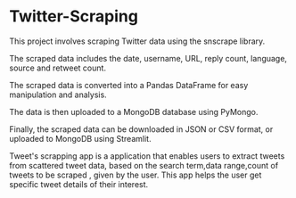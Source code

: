 # Twitter-Scraping
This project involves scraping Twitter data using the snscrape library.

The scraped data includes the date, username, URL, reply count, language, source and retweet count.

The scraped data is converted into a Pandas DataFrame for easy manipulation and analysis.

The data is then uploaded to a MongoDB database using PyMongo.

Finally, the scraped data can be downloaded in JSON or CSV format, or uploaded to MongoDB using Streamlit.

Tweet's scrapping app is a application that enables users to extract tweets from scattered tweet data, based on the search term,data range,count of tweets to be scraped , given by the user. This app helps the user get specific tweet details of their interest.
